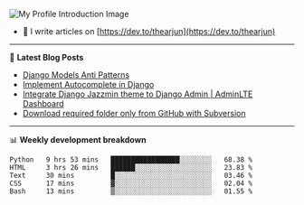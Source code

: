 ![My Profile Introduction Image](https://i.ibb.co/tLFZ15Q/gh.png)
- 📝 I write articles on [https://dev.to/thearjun](https://dev.to/thearjun)

-------

📕 **Latest Blog Posts**
<!-- BLOG-POST-LIST:START -->
- [Django Models Anti Patterns](https://dev.to/thearjun/django-models-anti-patterns-1ma1)
- [Implement Autocomplete in Django](https://dev.to/thearjun/implement-autocomplete-in-django-3h20)
- [Integrate Django Jazzmin theme to Django Admin | AdminLTE Dashboard](https://dev.to/thearjun/integrate-django-jazzmin-theme-to-django-admin-adminlte-dashboard-5aao)
- [Download required folder only from GitHub with Subversion](https://dev.to/thearjun/download-required-folder-only-from-github-with-subversion-2gpc)
<!-- BLOG-POST-LIST:END -->

-------

📊 **Weekly development breakdown**
<!--START_SECTION:waka-->
```text
Python   9 hrs 53 mins   █████████████████░░░░░░░░   68.38 % 
HTML     3 hrs 26 mins   ██████░░░░░░░░░░░░░░░░░░░   23.83 % 
Text     30 mins         █░░░░░░░░░░░░░░░░░░░░░░░░   03.46 % 
CSS      17 mins         ▓░░░░░░░░░░░░░░░░░░░░░░░░   02.04 % 
Bash     13 mins         ▒░░░░░░░░░░░░░░░░░░░░░░░░   01.55 % 
```
<!--END_SECTION:waka-->
<img src='https://profile-counter.glitch.me/thearjun/count.svg' width='0px'>
